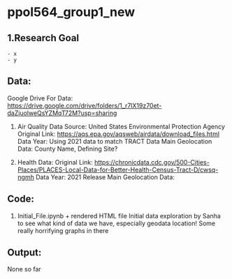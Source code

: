 # ppol564_group1_new

## 1.Research Goal
    - x
    - y

## Data:
Google Drive For Data: https://drive.google.com/drive/folders/1_r7lX19z70et-daZjuolweQsYZMqT72M?usp=sharing


  1. Air Quality Data
      Source: United States Environmental Protection Agency
      Original Link: https://aqs.epa.gov/aqsweb/airdata/download_files.html 
      Data Year: Using 2021 data to match TRACT Data
      Main Geolocation Data: County Name, Defining Site?

  2. Health Data: 
      Original Link: https://chronicdata.cdc.gov/500-Cities-Places/PLACES-Local-Data-for-Better-Health-Census-Tract-D/cwsq-ngmh
      Data Year: 2021 Release 
      Main Geolocation Data: 

## Code:
  1. Initial_File.ipynb + rendered HTML file 
  Initial data exploration by Sanha to see what kind of data we have, especially geodata location! 
  Some really horrifying graphs in there 


## Output:
None so far
